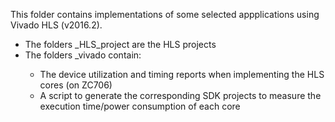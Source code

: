 This folder contains implementations of some selected appplications using Vivado HLS (v2016.2).

+ The folders <application>_HLS_project are the HLS projects 
+ The folders <application>_vivado contain:
  + The device utilization and timing reports when implementing the HLS cores (on ZC706)
  + A script to generate the corresponding SDK projects to measure the execution time/power consumption of each core
